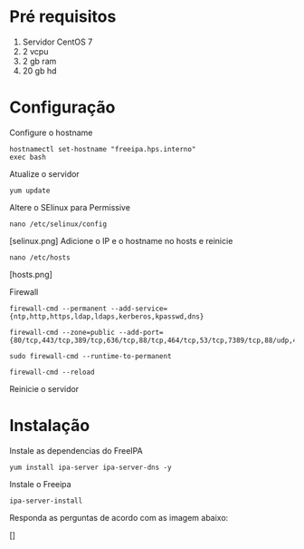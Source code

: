 # Pré requisitos
1. Servidor CentOS 7
2. 2 vcpu
3. 2 gb ram
4. 20 gb hd

# Configuração
Configure o hostname
```
hostnamectl set-hostname "freeipa.hps.interno"
exec bash
```
Atualize o servidor
```
yum update
```
Altere o SElinux para Permissive
```
nano /etc/selinux/config 
```
[selinux.png]
Adicione o IP e o hostname no hosts e reinicie
```
nano /etc/hosts
```
[hosts.png]

Firewall
```
firewall-cmd --permanent --add-service={ntp,http,https,ldap,ldaps,kerberos,kpasswd,dns}
```
```
firewall-cmd --zone=public --add-port={80/tcp,443/tcp,389/tcp,636/tcp,88/tcp,464/tcp,53/tcp,7389/tcp,88/udp,464/udp,53/udp,123/udp}
```
```
sudo firewall-cmd --runtime-to-permanent
```
```
firewall-cmd --reload
```

Reinicie o servidor

# Instalação

Instale as dependencias do FreeIPA
```
yum install ipa-server ipa-server-dns -y
```
Instale o Freeipa
```
ipa-server-install
```
Responda as perguntas de acordo com as imagem abaixo:

[]